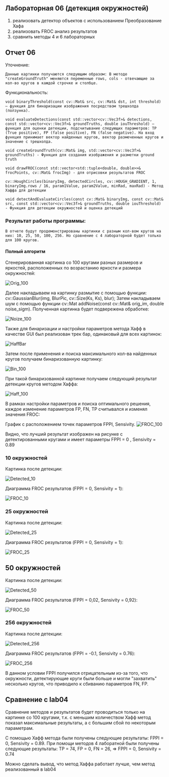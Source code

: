 ## **Лабораторная 06 (детекция окружностей)**
1.	реализовать детектор объектов с использованием Преобразование Хафа
2.	реализовать FROC анализ результатов
3.	сравнить методы 4 и 6 лабораторных



## **Отчет 06**

Уточнение:

	Данные картинки получаются следующим образом: В методе "createGroundTruth" меняются переменные rows, cols - отвечающие за кол-во кругов в каждой строчке и столбце.
	 
Функциональность:

	void binaryThreshold(const cv::Mat& src, cv::Mat& dst, int threshold) – функция для бинаризации изображения посредством трешхолда (ползунка).
 
	void evaluateDetections(const std::vector<cv::Vec3f>& detections, const std::vector<cv::Vec3f>& groundTruths, double iouThreshold) – функция для оценки детекции, подсчитывание следующих параметров: TP (True positive), FP (false positive), FN (false negative). На вход функция принимает вектор найденных кругов, вектор размеченных кругов и значение с трешхолда.
 
	void createGroundTruth(cv::Mat& img, std::vector<cv::Vec3f>& groundTruths) - Функция для создания изображения и разметки ground truth

 	void drawFROC(const std::vector<std::tuple<double, double>>& frocPoints, cv::Mat& frocImg) - для отрисовки результатов FROC

  	cv::HoughCircles(binaryImg, detectedCircles, cv::HOUGH_GRADIENT, 1, binaryImg.rows / 16, param1Value, param2Value, minRad, maxRad) - Метод Хаффа для детекции
   
   	void detectAndEvaluateCircles(const cv::Mat& binaryImg, const cv::Mat& src, const std::vector<cv::Vec3f>& groundTruths, double iouThreshold) - Функция для детекции окружностей и оценка детекций

### Результат работы программы: 
	В отчете будут продемонстрированы картинки с разным кол-вом кругов на них: 10, 25, 50, 100, 256. Но сравнение с 4 лабораторной будет только для 100 кругов.

#### Полный алгоритм
 Сгенерированная картинка со 100 кругами разных размеров и яркостей, расположенных по возрастанию яркости и размера окружностей:

 ![Orig_100](/prj.lab/lab06/Cir_100/groundTruth.png)

Далее накладываем на картинку размытие с помощью функции: cv::GaussianBlur(img, BlurPic, cv::Size(Ks, Ks), blur);
Затем накладываем шум с помощью функции cv::Mat addNoise(const cv::Mat& orig_im, double noise_sigm). Полученная картинка будет подвережена обработке:

![Noize_100](/prj.lab/lab06/Cir_100/Noisy_Image.jpg)
 
Также для бинаризации и настройки параметров метода Хафф в качестве GUI был реализован трек бар, одинаковый для всех картинок:

![HaffBar](/prj.lab/lab06/HaffBar.png)

Затем после применения и поиска максимального кол-ва найденных кругов получаем бинаризованную картинку:

![Bin_100](/prj.lab/lab06/Cir_100/binaryImage.png)

При такой бинаризованной картинке получаем следующий результат детекции кругов методом Хаффа:

![Haff_100](/prj.lab/lab06/Cir_100/detectedCircles.png)

В рамках настройки параметров и поиска оптимального решения, каждое изменение параметров FP, FN, TP считывался и изменял значения FROC:

График с расположением точек параметров FPPI, Sensivity.
![FROC_100](/prj.lab/lab06/Cir_100/frocCurve.png)

Видно, что лучший результат изображен на рисунке с детектированными кругами и имеет параметры FPPI = 0 , Sensivity = 0.89

### 10 окружностей

Картинка после детекции:

![Detected_10](/prj.lab/lab06/Cir_10/detectedCircles.png)

Диаграмма FROC результатов (FPPI = 0, Sensivity = 1):

![FROC_10](/prj.lab/lab06/Cir_10/frocCurve.png)

### 25 окружностей

Картинка после детекции:

![Detected_25](/prj.lab/lab06/Cir_25/detectedCircles.png)

Диаграмма FROC результатов (FPPI = 0, Sensivity = 1):

![FROC_25](/prj.lab/lab06/Cir_25/frocCurve.png)

## 50 окружностей

Картинка после детекции:

![Detected_50](/prj.lab/lab06/Cir_50/detectedCircles.png)

Диаграмма FROC результатов (FPPI = 0,02, Sensivity = 0,92):

![FROC_50](/prj.lab/lab06/Cir_50/frocCurve.png)

### 256 окружностей

Картинка после детекции:

![Detected_256](/prj.lab/lab06/Cir_256/detectedCircles.png)

Диаграмма FROC результатов (FPPI = -0.1, Sensivity = 0.76):

![FROC_256](/prj.lab/lab06/Cir_256/frocCurve.png)

В данном условии FPPI получился отрицательным из-за того, что окружности, детектирующие круги были больше и могли "захватить" несколько кругов, что приводило к сбиванию параметров FN, FP.

## Сравнение с lab04

Сравнение методов и результатов будет проводиться только на картинке со 100 кругами, т.к. с меньшим количеством Хафф метод показал максимальные результаты, а с большим сбой по некоторым параметрам.

С помощью Хафф метода были получены следующие результаты: FPPI = 0, Sensivity = 0.89.
При помощи методов 4 лаборатной были получены следующие результаты: TP = 74, FP = 0, FN = 26, => FPPI = 0, Sensivity = 0.74 

Можно сделать вывод, что метод Хаффа работает лучше, чем метод реализованный в lab04

